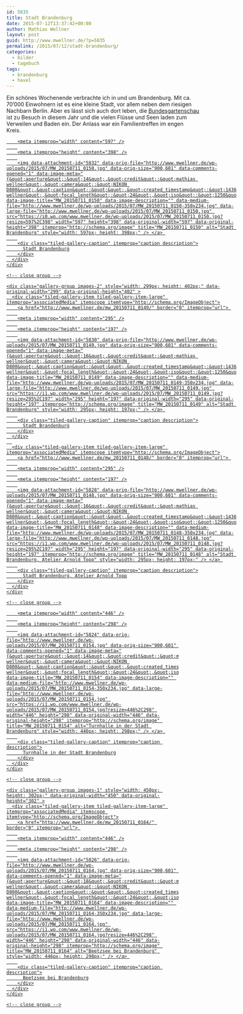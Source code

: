 ```yaml
---
id: 5835
title: Stadt Brandenburg
date: 2015-07-12T13:37:42+00:00
author: Mathias Wellner
layout: post
guid: http://www.mwellner.de/?p=5835
permalink: /2015/07/12/stadt-brandenburg/
categories:
  - bilder
  - tagebuch
tags:
  - brandenburg
  - havel
---
```

Ein schönes Wochenende verbrachte ich in und um Brandenburg. Mit ca. 70&#8217;000 Einwohnern ist es eine kleine Stadt, vor allem neben dem riesigen Nachbarn Berlin. Aber es lässt sich auch dort leben, die <a href="http://www.buga-2015-havelregion.de/" title="BUGA 2015 Havelregion" target="_blank">Bundesgartenschau</a> ist zu Besuch in diesem Jahr und die vielen Flüsse und Seen laden zum Verweilen und Baden ein. Der Anlass war ein Familientreffen im engen Kreis. 

<div class="tiled-gallery type-rectangular tiled-gallery-unresized" data-original-width="900" data-carousel-extra='{&quot;blog_id&quot;:1,&quot;permalink&quot;:&quot;http:\/\/www.mwellner.de\/2015\/07\/12\/stadt-brandenburg\/&quot;,&quot;likes_blog_id&quot;:&quot;9056871&quot;}' itemscope itemtype="http://schema.org/ImageGallery" >
  <div class="gallery-row" style="width: 900px; height: 402px;" data-original-width="900" data-original-height="402" >
    <div class="gallery-group images-1" style="width: 601px; height: 402px;" data-original-width="601" data-original-height="402" >
      <div class="tiled-gallery-item tiled-gallery-item-large" itemprop="associatedMedia" itemscope itemtype="http://schema.org/ImageObject">
        <a href="http://www.mwellner.de/mw_20150711_0150/" border="0" itemprop="url"> 
        
        <meta itemprop="width" content="597" />
        
        <meta itemprop="height" content="398" />
        
        <img data-attachment-id="5832" data-orig-file="http://www.mwellner.de/wp-uploads/2015/07/MW_20150711_0150.jpg" data-orig-size="900,601" data-comments-opened="1" data-image-meta="{&quot;aperture&quot;:&quot;14&quot;,&quot;credit&quot;:&quot;mathias wellner&quot;,&quot;camera&quot;:&quot;NIKON D800&quot;,&quot;caption&quot;:&quot;&quot;,&quot;created_timestamp&quot;:&quot;1436613460&quot;,&quot;copyright&quot;:&quot;mathias wellner&quot;,&quot;focal_length&quot;:&quot;24&quot;,&quot;iso&quot;:&quot;1250&quot;,&quot;shutter_speed&quot;:&quot;0.00125&quot;,&quot;title&quot;:&quot;&quot;,&quot;orientation&quot;:&quot;0&quot;}" data-image-title="MW_20150711_0150" data-image-description="" data-medium-file="http://www.mwellner.de/wp-uploads/2015/07/MW_20150711_0150-350x234.jpg" data-large-file="http://www.mwellner.de/wp-uploads/2015/07/MW_20150711_0150.jpg" src="https://i0.wp.com/www.mwellner.de/wp-uploads/2015/07/MW_20150711_0150.jpg?resize=597%2C398" width="597" height="398" data-original-width="597" data-original-height="398" itemprop="http://schema.org/image" title="MW_20150711_0150" alt="Stadt Brandenburg" style="width: 597px; height: 398px;" /> </a> 
        
        <div class="tiled-gallery-caption" itemprop="caption description">
          Stadt Brandenburg
        </div>
      </div>
    </div>
    
    <!-- close group -->
    
    <div class="gallery-group images-2" style="width: 299px; height: 402px;" data-original-width="299" data-original-height="402" >
      <div class="tiled-gallery-item tiled-gallery-item-large" itemprop="associatedMedia" itemscope itemtype="http://schema.org/ImageObject">
        <a href="http://www.mwellner.de/mw_20150711_0149/" border="0" itemprop="url"> 
        
        <meta itemprop="width" content="295" />
        
        <meta itemprop="height" content="197" />
        
        <img data-attachment-id="5830" data-orig-file="http://www.mwellner.de/wp-uploads/2015/07/MW_20150711_0149.jpg" data-orig-size="900,601" data-comments-opened="1" data-image-meta="{&quot;aperture&quot;:&quot;16&quot;,&quot;credit&quot;:&quot;mathias wellner&quot;,&quot;camera&quot;:&quot;NIKON D800&quot;,&quot;caption&quot;:&quot;&quot;,&quot;created_timestamp&quot;:&quot;1436612851&quot;,&quot;copyright&quot;:&quot;mathias wellner&quot;,&quot;focal_length&quot;:&quot;24&quot;,&quot;iso&quot;:&quot;1250&quot;,&quot;shutter_speed&quot;:&quot;0.001&quot;,&quot;title&quot;:&quot;&quot;,&quot;orientation&quot;:&quot;0&quot;}" data-image-title="MW_20150711_0149" data-image-description="" data-medium-file="http://www.mwellner.de/wp-uploads/2015/07/MW_20150711_0149-350x234.jpg" data-large-file="http://www.mwellner.de/wp-uploads/2015/07/MW_20150711_0149.jpg" src="https://i1.wp.com/www.mwellner.de/wp-uploads/2015/07/MW_20150711_0149.jpg?resize=295%2C197" width="295" height="197" data-original-width="295" data-original-height="197" itemprop="http://schema.org/image" title="MW_20150711_0149" alt="Stadt Brandenburg" style="width: 295px; height: 197px;" /> </a> 
        
        <div class="tiled-gallery-caption" itemprop="caption description">
          Stadt Brandenburg
        </div>
      </div>
      
      <div class="tiled-gallery-item tiled-gallery-item-large" itemprop="associatedMedia" itemscope itemtype="http://schema.org/ImageObject">
        <a href="http://www.mwellner.de/mw_20150711_0148/" border="0" itemprop="url"> 
        
        <meta itemprop="width" content="295" />
        
        <meta itemprop="height" content="197" />
        
        <img data-attachment-id="5828" data-orig-file="http://www.mwellner.de/wp-uploads/2015/07/MW_20150711_0148.jpg" data-orig-size="900,601" data-comments-opened="1" data-image-meta="{&quot;aperture&quot;:&quot;16&quot;,&quot;credit&quot;:&quot;mathias wellner&quot;,&quot;camera&quot;:&quot;NIKON D800&quot;,&quot;caption&quot;:&quot;&quot;,&quot;created_timestamp&quot;:&quot;1436612685&quot;,&quot;copyright&quot;:&quot;mathias wellner&quot;,&quot;focal_length&quot;:&quot;24&quot;,&quot;iso&quot;:&quot;1250&quot;,&quot;shutter_speed&quot;:&quot;0.001&quot;,&quot;title&quot;:&quot;&quot;,&quot;orientation&quot;:&quot;0&quot;}" data-image-title="MW_20150711_0148" data-image-description="" data-medium-file="http://www.mwellner.de/wp-uploads/2015/07/MW_20150711_0148-350x234.jpg" data-large-file="http://www.mwellner.de/wp-uploads/2015/07/MW_20150711_0148.jpg" src="https://i1.wp.com/www.mwellner.de/wp-uploads/2015/07/MW_20150711_0148.jpg?resize=295%2C197" width="295" height="197" data-original-width="295" data-original-height="197" itemprop="http://schema.org/image" title="MW_20150711_0148" alt="Stadt Brandenburg, Atelier Arnold Topp" style="width: 295px; height: 197px;" /> </a> 
        
        <div class="tiled-gallery-caption" itemprop="caption description">
          Stadt Brandenburg, Atelier Arnold Topp
        </div>
      </div>
    </div>
    
    <!-- close group -->
  </div>
  
  <!-- close row -->
  
  <div class="gallery-row" style="width: 900px; height: 302px;" data-original-width="900" data-original-height="302" >
    <div class="gallery-group images-1" style="width: 450px; height: 302px;" data-original-width="450" data-original-height="302" >
      <div class="tiled-gallery-item tiled-gallery-item-large" itemprop="associatedMedia" itemscope itemtype="http://schema.org/ImageObject">
        <a href="http://www.mwellner.de/mw_20150711_0154/" border="0" itemprop="url"> 
        
        <meta itemprop="width" content="446" />
        
        <meta itemprop="height" content="298" />
        
        <img data-attachment-id="5824" data-orig-file="http://www.mwellner.de/wp-uploads/2015/07/MW_20150711_0154.jpg" data-orig-size="900,601" data-comments-opened="1" data-image-meta="{&quot;aperture&quot;:&quot;14&quot;,&quot;credit&quot;:&quot;mathias wellner&quot;,&quot;camera&quot;:&quot;NIKON D800&quot;,&quot;caption&quot;:&quot;&quot;,&quot;created_timestamp&quot;:&quot;1436614168&quot;,&quot;copyright&quot;:&quot;mathias wellner&quot;,&quot;focal_length&quot;:&quot;24&quot;,&quot;iso&quot;:&quot;1250&quot;,&quot;shutter_speed&quot;:&quot;0.00125&quot;,&quot;title&quot;:&quot;&quot;,&quot;orientation&quot;:&quot;0&quot;}" data-image-title="MW_20150711_0154" data-image-description="" data-medium-file="http://www.mwellner.de/wp-uploads/2015/07/MW_20150711_0154-350x234.jpg" data-large-file="http://www.mwellner.de/wp-uploads/2015/07/MW_20150711_0154.jpg" src="https://i1.wp.com/www.mwellner.de/wp-uploads/2015/07/MW_20150711_0154.jpg?resize=446%2C298" width="446" height="298" data-original-width="446" data-original-height="298" itemprop="http://schema.org/image" title="MW_20150711_0154" alt="Turnhalle in der Stadt Brandenburg" style="width: 446px; height: 298px;" /> </a> 
        
        <div class="tiled-gallery-caption" itemprop="caption description">
          Turnhalle in der Stadt Brandenburg
        </div>
      </div>
    </div>
    
    <!-- close group -->
    
    <div class="gallery-group images-1" style="width: 450px; height: 302px;" data-original-width="450" data-original-height="302" >
      <div class="tiled-gallery-item tiled-gallery-item-large" itemprop="associatedMedia" itemscope itemtype="http://schema.org/ImageObject">
        <a href="http://www.mwellner.de/mw_20150711_0164/" border="0" itemprop="url"> 
        
        <meta itemprop="width" content="446" />
        
        <meta itemprop="height" content="298" />
        
        <img data-attachment-id="5826" data-orig-file="http://www.mwellner.de/wp-uploads/2015/07/MW_20150711_0164.jpg" data-orig-size="900,601" data-comments-opened="1" data-image-meta="{&quot;aperture&quot;:&quot;18&quot;,&quot;credit&quot;:&quot;mathias wellner&quot;,&quot;camera&quot;:&quot;NIKON D800&quot;,&quot;caption&quot;:&quot;&quot;,&quot;created_timestamp&quot;:&quot;1436628401&quot;,&quot;copyright&quot;:&quot;mathias wellner&quot;,&quot;focal_length&quot;:&quot;24&quot;,&quot;iso&quot;:&quot;1250&quot;,&quot;shutter_speed&quot;:&quot;0.0008&quot;,&quot;title&quot;:&quot;&quot;,&quot;orientation&quot;:&quot;0&quot;}" data-image-title="MW_20150711_0164" data-image-description="" data-medium-file="http://www.mwellner.de/wp-uploads/2015/07/MW_20150711_0164-350x234.jpg" data-large-file="http://www.mwellner.de/wp-uploads/2015/07/MW_20150711_0164.jpg" src="https://i1.wp.com/www.mwellner.de/wp-uploads/2015/07/MW_20150711_0164.jpg?resize=446%2C298" width="446" height="298" data-original-width="446" data-original-height="298" itemprop="http://schema.org/image" title="MW_20150711_0164" alt="Beetzsee bei Brandenburg" style="width: 446px; height: 298px;" /> </a> 
        
        <div class="tiled-gallery-caption" itemprop="caption description">
          Beetzsee bei Brandenburg
        </div>
      </div>
    </div>
    
    <!-- close group -->
  </div>
  
  <!-- close row -->
</div>